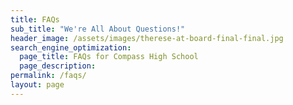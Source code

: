 ```yaml
---
title: FAQs
sub_title: "We're All About Questions!"
header_image: /assets/images/therese-at-board-final-final.jpg
search_engine_optimization:
  page_title: FAQs for Compass High School
  page_description:
permalink: /faqs/
layout: page
---
```



